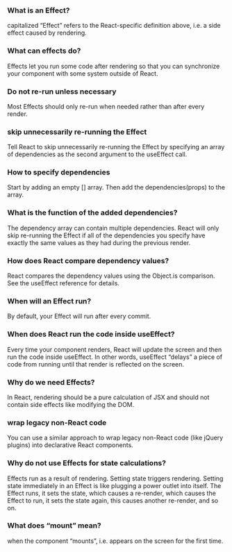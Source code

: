 
### What is an Effect?
 capitalized “Effect” refers to the React-specific definition above, i.e. a side effect caused by rendering. 

### What can effects do?
 Effects let you run some code after rendering so that you can synchronize your component with some system outside of React.

### Do not re-run unless necessary
Most Effects should only re-run when needed rather than after every render. 

### skip unnecessarily re-running the Effect
Tell React to skip unnecessarily re-running the Effect by specifying an array of dependencies as the second argument to the useEffect call. 

### How to specify dependencies
Start by adding an empty [] array.
Then add the dependencies(props) to the array.

### What is the function of the added dependencies?
The dependency array can contain multiple dependencies. React will only skip re-running the Effect if all of the dependencies you specify have exactly the same values as they had during the previous render.

### How does React compare dependency values?
React compares the dependency values using the Object.is comparison. See the useEffect reference for details.

### When will an Effect run?
By default, your Effect will run after every commit.

### When does React run the code inside useEffect?
Every time your component renders, React will update the screen and then run the code inside useEffect. In other words, useEffect “delays” a piece of code from running until that render is reflected on the screen.

### Why do we need Effects?
In React, rendering should be a pure calculation of JSX and should not contain side effects like modifying the DOM.

### wrap legacy non-React code 
You can use a similar approach to wrap legacy non-React code (like jQuery plugins) into declarative React components.

### Why do not use Effects for state calculations?
Effects run as a result of rendering. Setting state triggers rendering. Setting state immediately in an Effect is like plugging a power outlet into itself. The Effect runs, it sets the state, which causes a re-render, which causes the Effect to run, it sets the state again, this causes another re-render, and so on.

### What does “mount” mean?
when the component “mounts”, i.e. appears on the screen for the first time.